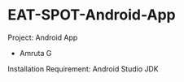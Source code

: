 # EAT-SPOT-Android-App
Project: Android App 

- Amruta G

Installation Requirement: 
Android Studio 
JDK 
